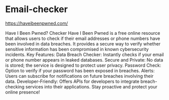 # Email-checker

https://haveibeenpwned.com/


Have I Been Pwned? Checker Have I Been Pwned is a free online resource that allows users to check if their email addresses or phone numbers have been involved in data breaches. It provides a secure way to verify whether sensitive information has been compromised in known cybersecurity incidents.  Key Features: Data Breach Checker: Instantly checks if your email or phone number appears in leaked databases. Secure and Private: No data is stored; the service is designed to protect user privacy. Password Check: Option to verify if your password has been exposed in breaches. Alerts: Users can subscribe for notifications on future breaches involving their data. Developer-Friendly: Offers APIs for developers to integrate breach-checking services into their applications. Stay proactive and protect your online presence!


